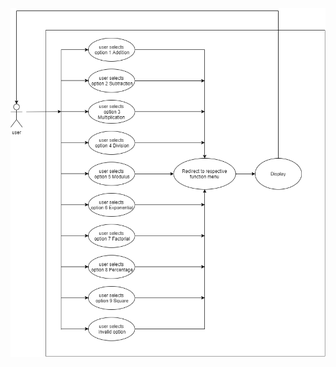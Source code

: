 ![alt text](https://github.com/99003572/Arya-Calculator/blob/master/2.%20Design/High%20Level%20Design/Behavioural%20Diagram/High_level_Behavioural_diagram.png)
